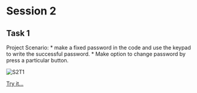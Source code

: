 # Session 2
## Task 1

Project Scenario:
    * make a fixed password in the code and use the keypad 	to write the successful password.
    * Make option to change password by press a particular button.

![S2T1]()

[Try it...](https://www.tinkercad.com/things/l8rKuO94wlr)

